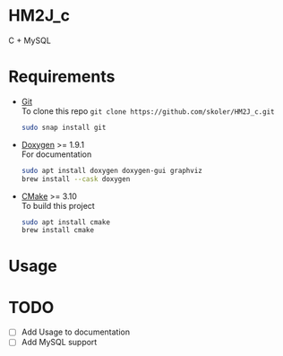 # HM2J_c

C + MySQL

# Requirements

- [Git](https://git-scm.com/)  
  To clone this repo `git clone https://github.com/skoler/HM2J_c.git`

  ```bash
  sudo snap install git
  ```

- [Doxygen](https://doxygen.org/) >= 1.9.1  
  For documentation

  ```bash
  sudo apt install doxygen doxygen-gui graphviz
  brew install --cask doxygen
  ```

- [CMake](https://cmake.org) >= 3.10  
  To build this project

  ```bash
  sudo apt install cmake
  brew install cmake
  ```

# Usage

# TODO

- [ ] Add Usage to documentation
- [ ] Add MySQL support
